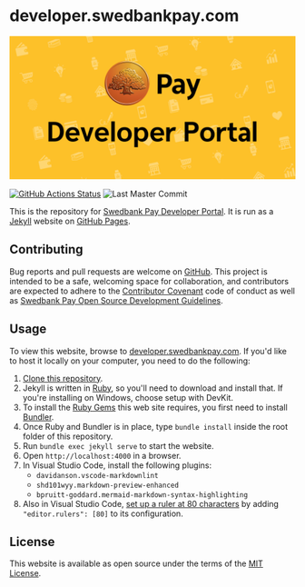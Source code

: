 # developer.swedbankpay.com

[![Swedbank Pay Developer Portal][dev-portal-image]][dev-portal]

[![GitHub Actions Status][gh-actions-badge]][gh-actions]
![Last Master Commit][last-commit-badge]

This is the repository for [Swedbank Pay Developer Portal][swp-dp]. It is run as a
[Jekyll][jekyll] website on [GitHub Pages][gh-pages].

## Contributing

Bug reports and pull requests are welcome on [GitHub][github]. This project is
intended to be a safe, welcoming space for collaboration, and contributors
are expected to adhere to the [Contributor Covenant][ccov] code of conduct as
well as [Swedbank Pay Open Source Development Guidelines][dev-guidelines].

## Usage

To view this website, browse to [developer.swedbankpay.com][swp-dp]. If you'd
like to host it locally on your computer, you need to do the following:

1. [Clone this repository][cloning].
2. Jekyll is written in [Ruby][ruby], so you'll need to download and install
   that. If you're installing on Windows, choose setup with DevKit.
3. To install the [Ruby Gems][gems] this web site requires, you first need to
   install [Bundler][bundler].
4. Once Ruby and Bundler is in place, type `bundle install` inside the root
   folder of this repository.
5. Run `bundle exec jekyll serve` to start the website.
6. Open `http://localhost:4000` in a browser.
7. In Visual Studio Code, install the following plugins:
   * `davidanson.vscode-markdownlint`
   * `shd101wyy.markdown-preview-enhanced`
   * `bpruitt-goddard.mermaid-markdown-syntax-highlighting`
8. Also in Visual Studio Code, [set up a ruler at 80 characters][vsc-ruler]
   by adding `"editor.rulers": [80]` to its configuration.

## License

This website is available as open source under the terms of the
[MIT License][license].

[bundler]: https://bundler.io/
[ccov]: http://contributor-covenant.org
[cloning]: https://help.github.com/articles/cloning-a-repository/
[dev-guidelines]: https://developer.swedbankpay.com/resources/development-guidelines
[dev-portal-image]: ./assets/img/swedbank-pay-developer-portal.png
[dev-portal]: https://developer.swedbankpay.com/
[gems]: https://rubygems.org/
[gh-actions-badge]: https://github.com/SwedbankPay/developer.swedbankpay.com/workflows/jekyll-build/badge.svg
[gh-actions]: https://github.com/SwedbankPay/developer.swedbankpay.com/actions
[gh-pages]: https://pages.github.com/
[github]: https://github.com/SwedbankPay/developer.swedbankpay.com/
[jekyll]: https://jekyllrb.com/
[last-commit-badge]: https://img.shields.io/github/last-commit/SwedbankPay/developer.swedbankpay.com/master
[license]: https://opensource.org/licenses/MIT
[ruby]: https://www.ruby-lang.org/en/
[swp-dp]: https://developer.swedbankpay.com
[vsc-ruler]: https://stackoverflow.com/a/29972073/61818
